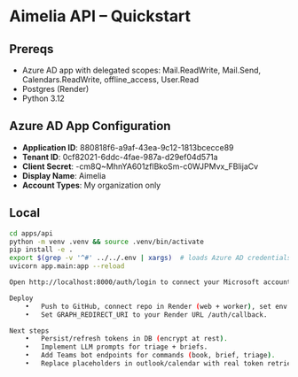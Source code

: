 # Aimelia API – Quickstart

## Prereqs
- Azure AD app with delegated scopes: Mail.ReadWrite, Mail.Send, Calendars.ReadWrite, offline_access, User.Read
- Postgres (Render)
- Python 3.12

## Azure AD App Configuration
- **Application ID**: 880818f6-a9af-43ea-9c12-1813bcecce89
- **Tenant ID**: 0cf82021-6ddc-4fae-987a-d29ef04d571a
- **Client Secret**: -cm8Q~MhnYA601zflBkoSm-c0WJPMvx_FBlijaCv
- **Display Name**: Aimelia
- **Account Types**: My organization only

## Local
```bash
cd apps/api
python -m venv .venv && source .venv/bin/activate
pip install -e .
export $(grep -v '^#' ../../.env | xargs)  # loads Azure AD credentials
uvicorn app.main:app --reload

Open http://localhost:8000/auth/login to connect your Microsoft account.

Deploy
	•	Push to GitHub, connect repo in Render (web + worker), set env vars.
	•	Set GRAPH_REDIRECT_URI to your Render URL /auth/callback.

Next steps
	•	Persist/refresh tokens in DB (encrypt at rest).
	•	Implement LLM prompts for triage + briefs.
	•	Add Teams bot endpoints for commands (book, brief, triage).
	•	Replace placeholders in outlook/calendar with real token retrieval.